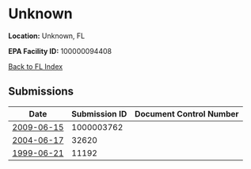 # Unknown

**Location:** Unknown, FL

**EPA Facility ID:** 100000094408

[Back to FL Index](../../index.md)

## Submissions

| Date | Submission ID | Document Control Number |
|------|--------------|-------------------------|
| [2009-06-15](submissions/1000003762.md) | 1000003762 |  |
| [2004-06-17](submissions/32620.md) | 32620 |  |
| [1999-06-21](submissions/11192.md) | 11192 |  |
